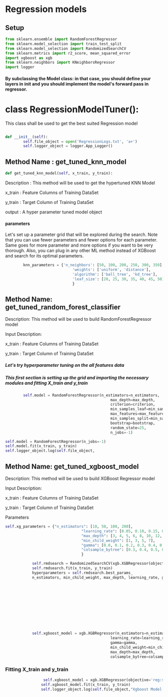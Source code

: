 # Regression models

## Setup

```python
from sklearn.ensemble import RandomForestRegressor
from sklearn.model_selection import train_test_split
from sklearn.model_selection import RandomizedSearchCV
from sklearn.metrics import r2_score, mean_squared_error
import xgboost as xgb
from sklearn.neighbors import KNeighborsRegressor
import logger
```

#### By subclassing the Model class: in that case, you should define your layers in __init__ and you should implement the model's forward pass in regressor.

# class RegressionModelTuner():

This class shall be used to get the best suited Regression model

```python

def __init__(self):
        self.file_object = open('RegressionLogs.txt', 'a+')
        self.logger_object = logger.App_Logger()

```

## Method Name : get_tuned_knn_model
```python
def get_tuned_knn_model(self, x_train, y_train):
```

Description : This method will be used to get the hypertuned KNN Model

x_train : Feature Columns of Training DataSet

y_train : Target Column of Training DataSet

output : A hyper parameter tuned model object

#### parameters
Let's set up a parameter grid that will be explored during the search. Note that you can use fewer parameters and fewer options for each parameter. Same goes for more parameter and more options if you want to be very thorough. Also, you can plug in any other ML method instead of XGBoost and search for its optimal parameters.

```python
        knn_parameters = {'n_neighbors': [50, 100, 200, 250, 300, 350],
                              'weights': ['uniform', 'distance'],
                              'algorithm': ['ball_tree', 'kd_tree'],
                              'leaf_size': [20, 25, 30, 35, 40, 45, 50],
                              }
```

## Method Name: get_tuned_random_forest_classifier

Description: This method will be used to build RandomForestRegressor model

Input Description:

x_train : Feature Columns of Training DataSet

y_train : Target Column of Training DataSet

##### Let's try hyperparameter tuning on the all features data
##### This first section is setting up the grid and importing the necessary modules and fitting X_train and y_train

```python
        self.model = RandomForestRegressor(n_estimators=n_estimators,
                                               max_depth=max_depth,
                                               criterion=criterion,
                                               min_samples_leaf=min_samples_leaf,
                                               max_features=max_features,
                                               min_samples_split=min_samples_split,
                                               bootstrap=bootstrap,
                                               random_state=25,
                                               n_jobs=-1)

self.model = RandomForestRegressor(n_jobs=-1)
self.model.fit(x_train, y_train)
self.logger_object.log(self.file_object,
```
## Method Name: get_tuned_xgboost_model

Description: This method will be used to build XGBoost Regressor model

Input Description:

x_train : Feature Columns of Training DataSet

y_train : Target Column of Training DataSet

Parameters

```python
self.xg_parameters = {"n_estimators": [10, 50, 100, 200],
                                  "learning_rate": [0.05, 0.10, 0.15, 0.20, 0.25, 0.30],
                                  "max_depth": [3, 4, 5, 6, 8, 10, 12, 15, 20],
                                  "min_child_weight": [1, 3, 5, 7],
                                  "gamma": [0.0, 0.1, 0.2, 0.3, 0.4, 0.5],
                                  "colsample_bytree": [0.3, 0.4, 0.5, 0.7]
                                  }

            self.rmdsearch = RandomizedSearchCV(xgb.XGBRegressor(objective='reg:squarederror'),param_distributions=self.xg_parameters, n_iter=10, cv=10, n_jobs=-1)
            self.rmdsearch.fit(x_train, y_train)
            hyperparameters = self.rmdsearch.best_params_
            n_estimators, min_child_weight, max_depth, learning_rate, gamma, colsample_bytree = hyperparameters[
                                                                                                    'n_estimators'], \
                                                                                                hyperparameters[
                                                                                                    'min_child_weight'], \
                                                                                                hyperparameters[
                                                                                                    'max_depth'], \
                                                                                                hyperparameters[
                                                                                                    'learning_rate'], \
                                                                                                hyperparameters[
                                                                                                    'gamma'], \
                                                                                                hyperparameters[
                                                                                                    'colsample_bytree']
            self.xgboost_model = xgb.XGBRegressor(n_estimators=n_estimators,
                                               learning_rate=learning_rate,
                                               gamma=gamma,
                                               min_child_weight=min_child_weight,
                                               max_depth=max_depth,
                                               colsample_bytree=colsample_bytree)
```

### Fitting X_train and y_train

```python
                 self.xgboost_model = xgb.XGBRegressor(objective='reg:squarederror',n_jobs=-1)
                self.xgboost_model.fit(x_train, y_train)
                self.logger_object.log(self.file_object,"Xgboost Model Training Started.")
```                               
                                   